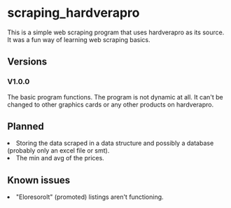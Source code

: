 # scraping_hardverapro
This is a simple web scraping program that uses hardverapro as its source.
It was a fun way of learning web scraping basics.

## Versions

### V1.0.0
The basic program functions. The program is not dynamic at all. 
It can't be changed to other graphics cards or any other products on hardverapro.

## Planned
<li>Storing the data scraped in a data structure and possibly a database (probably only
an excel file or smt).</li>
<li>The min and avg of the prices.</li>

## Known issues
<li>"Eloresorolt" (promoted) listings aren't functioning.</li>